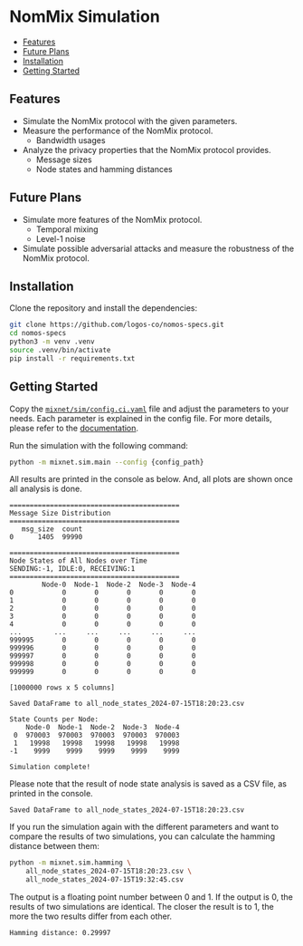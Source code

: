 # NomMix Simulation

* [Features](#features)
* [Future Plans](#future-plans)
* [Installation](#installation)
* [Getting Started](#getting-started)

## Features

- Simulate the NomMix protocol with the given parameters.
- Measure the performance of the NomMix protocol.
  - Bandwidth usages
- Analyze the privacy properties that the NomMix protocol provides.
  - Message sizes
  - Node states and hamming distances

## Future Plans

- Simulate more features of the NomMix protocol.
  - Temporal mixing
  - Level-1 noise
- Simulate possible adversarial attacks and measure the robustness of the NomMix protocol.

## Installation

Clone the repository and install the dependencies:
```bash
git clone https://github.com/logos-co/nomos-specs.git
cd nomos-specs
python3 -m venv .venv
source .venv/bin/activate
pip install -r requirements.txt
```

## Getting Started

Copy the [`mixnet/sim/config.ci.yaml`](./config.ci.yaml) file and adjust the parameters to your needs.
Each parameter is explained in the config file.
For more details, please refer to the [documentation](https://www.notion.so/NomMix-Sim-Getting-Started-ee0e2191f4e7437e93976aff2627d7ce?pvs=4).

Run the simulation with the following command:
```bash
python -m mixnet.sim.main --config {config_path}
```

All results are printed in the console as below.
And, all plots are shown once all analysis is done.
```
==========================================
Message Size Distribution
==========================================
   msg_size  count
0      1405  99990

==========================================
Node States of All Nodes over Time
SENDING:-1, IDLE:0, RECEIVING:1
==========================================
        Node-0  Node-1  Node-2  Node-3  Node-4
0            0       0       0       0       0
1            0       0       0       0       0
2            0       0       0       0       0
3            0       0       0       0       0
4            0       0       0       0       0
...        ...     ...     ...     ...     ...
999995       0       0       0       0       0
999996       0       0       0       0       0
999997       0       0       0       0       0
999998       0       0       0       0       0
999999       0       0       0       0       0

[1000000 rows x 5 columns]

Saved DataFrame to all_node_states_2024-07-15T18:20:23.csv

State Counts per Node:
    Node-0  Node-1  Node-2  Node-3  Node-4
 0  970003  970003  970003  970003  970003
 1   19998   19998   19998   19998   19998
-1    9999    9999    9999    9999    9999

Simulation complete!
```

Please note that the result of node state analysis is saved as a CSV file, as printed in the console.
```
Saved DataFrame to all_node_states_2024-07-15T18:20:23.csv
```

If you run the simulation again with the different parameters and want to
compare the results of two simulations,
you can calculate the hamming distance between them:
```bash
python -m mixnet.sim.hamming \
    all_node_states_2024-07-15T18:20:23.csv \
    all_node_states_2024-07-15T19:32:45.csv
```
The output is a floating point number between 0 and 1.
If the output is 0, the results of two simulations are identical.
The closer the result is to 1, the more the two results differ from each other.
```
Hamming distance: 0.29997
```

